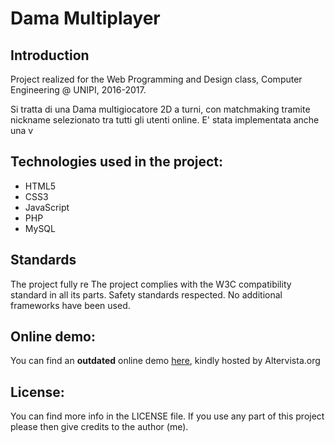 # Dama Multiplayer

## Introduction

Project realized for the Web Programming and Design class,
Computer Engineering @ UNIPI, 2016-2017.

Si tratta di una Dama multigiocatore 2D a turni, con matchmaking tramite nickname selezionato tra tutti gli utenti online.
E' stata implementata anche una v

## Technologies used in the project:

- HTML5
- CSS3
- JavaScript
- PHP
- MySQL

## Standards

The project fully re
The project complies with the W3C compatibility standard in all its parts.
Safety standards respected. No additional frameworks have been used.

## Online demo:

You can find an **outdated** online demo [here](https://damamultiplayer.altervista.org), kindly hosted by Altervista.org

## License:

You can find more info in the LICENSE file.
If you use any part of this project please then give credits to the author (me).
